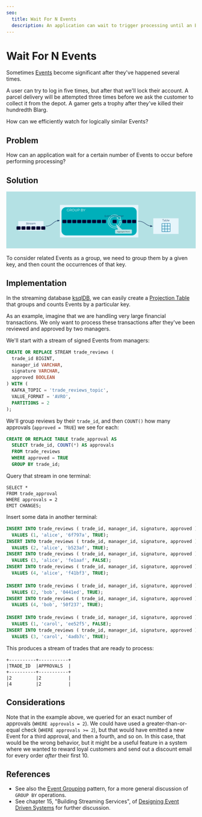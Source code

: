 ```yaml
---
seo:
  title: Wait For N Events
  description: An application can wait to trigger processing until an Event Stream has received a set number of Events.
---
```


# Wait For N Events

Sometimes [Events](../event/event.md) become significant after they've
happened several times.

A user can try to log in five times, but after that we'll lock their
account. A parcel delivery will be attempted three times before we ask
the customer to collect it from the depot. A gamer gets a trophy after
they've killed their hundredth Blarg.

How can we efficiently watch for logically similar Events?

## Problem

How can an application wait for a certain number of Events to occur
before performing processing?

## Solution
![wait for N events](../img/wait-for-n-events.svg)

To consider related Events as a group, we need to group them by a given key,
and then count the occurrences of that key.

## Implementation

In the streaming database [ksqlDB](https://ksqldb.io/), we can easily create a [Projection Table](../table/projection-table.md) that groups and counts Events by a particular key.

As an example, imagine that we are handling very large financial
transactions. We only want to process these transactions after they've been reviewed
and approved by two managers.

We'll start with a stream of signed Events from managers:

```sql
CREATE OR REPLACE STREAM trade_reviews (
  trade_id BIGINT,
  manager_id VARCHAR,
  signature VARCHAR,
  approved BOOLEAN
) WITH (
  KAFKA_TOPIC = 'trade_reviews_topic',
  VALUE_FORMAT = 'AVRO',
  PARTITIONS = 2
);
```

We'll group reviews by their `trade_id`, and then `COUNT()` how many
 approvals (`approved = TRUE`) we see for each:

```sql
CREATE OR REPLACE TABLE trade_approval AS
  SELECT trade_id, COUNT(*) AS approvals
  FROM trade_reviews
  WHERE approved = TRUE
  GROUP BY trade_id;
```

Query that stream in one terminal:

```
SELECT *
FROM trade_approval
WHERE approvals = 2
EMIT CHANGES;
```

Insert some data in another terminal:

```sql
INSERT INTO trade_reviews ( trade_id, manager_id, signature, approved )
  VALUES (1, 'alice', '6f797a', TRUE);
INSERT INTO trade_reviews ( trade_id, manager_id, signature, approved )
  VALUES (2, 'alice', 'b523af', TRUE);
INSERT INTO trade_reviews ( trade_id, manager_id, signature, approved )
  VALUES (3, 'alice', 'fe1aaf', FALSE);
INSERT INTO trade_reviews ( trade_id, manager_id, signature, approved )
  VALUES (4, 'alice', 'f41bf3', TRUE);

INSERT INTO trade_reviews ( trade_id, manager_id, signature, approved )
  VALUES (2, 'bob', '0441ed', TRUE);
INSERT INTO trade_reviews ( trade_id, manager_id, signature, approved )
  VALUES (4, 'bob', '50f237', TRUE);

INSERT INTO trade_reviews ( trade_id, manager_id, signature, approved )
  VALUES (1, 'carol', 'ee52f5', FALSE);
INSERT INTO trade_reviews ( trade_id, manager_id, signature, approved )
  VALUES (3, 'carol', '4adb7c', TRUE);
```

This produces a stream of trades that are ready to process:

```
+----------+-----------+
|TRADE_ID  |APPROVALS  |
+----------+-----------+
|2         |2          |
|4         |2          |
```

## Considerations

Note that in the example above, we queried for an exact number of
approvals (`WHERE approvals = 2`). We could have used a
greater-than-or-equal check (`WHERE approvals >= 2`), but that would
have emitted a new Event for a third approval, and then a fourth, and so on.
In this case, that would be the wrong behavior, but it might be a useful feature
in a system where we wanted to reward loyal customers and send out a
discount email for every order _after_ their first 10.

## References

* See also the [Event Grouping](../stream-processing/event-grouper.md) pattern, for a more general discussion of `GROUP BY` operations.
* See chapter 15, "Building Streaming Services", of [Designing Event Driven Systems](https://www.confluent.io/designing-event-driven-systems/) for further discussion.
